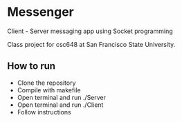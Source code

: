 # Messenger
Client - Server messaging app using Socket programming

Class project for csc648 at San Francisco State University.

## How to run
* Clone the repository
* Compile with makefile
* Open terminal and run ./Server
* Open terminal and run ./Client
* Follow instructions 



